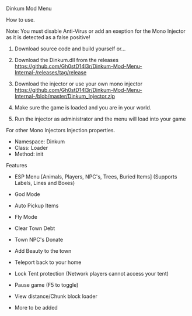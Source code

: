 Dinkum Mod Menu

How to use.

Note: You must disable Anti-Virus or add an exeption for the Mono Injector as it is detected as a false positive!

1) Download source code and build yourself or...

2) Download the Dinkum.dll from the releases
https://github.com/Gh0stD14l3r/Dinkum-Mod-Menu-Internal-/releases/tag/release

3) Download the injector or use your own mono injector
https://github.com/Gh0stD14l3r/Dinkum-Mod-Menu-Internal-/blob/master/Dinkum_Injector.zip

4) Make sure the game is loaded and you are in your world.

5) Run the injector as administrator and the menu will load into your game

For other Mono Injectors
Injection properties.
- Namespace: Dinkum
- Class: Loader
- Method: init

Features
- ESP Menu [Animals, Players, NPC's, Trees, Buried Items] (Supports Labels, Lines and Boxes)
- God Mode
- Auto Pickup Items
- Fly Mode
- Clear Town Debt
- Town NPC's Donate
- Add Beauty to the town
- Teleport back to your home
- Lock Tent protection (Network players cannot access your tent)
- Pause game (F5 to toggle)
- View distance/Chunk block loader

- More to be added

